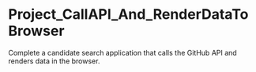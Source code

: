 # Project_CallAPI_And_RenderDataToBrowser
Complete a candidate search application that calls the GitHub API and renders data in the browser.
